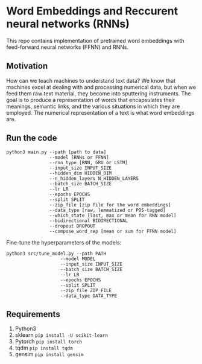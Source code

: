 # Word Embeddings and Reccurent neural networks (RNNs)

This repo contains implementation of pretrained word embeddings with feed-forward neural networks (FFNN) and RNNs. 

## Motivation 
How can we teach machines to understand text data? We know that machines excel at dealing with and processing numerical data, but when we feed them raw text material, they become into sputtering instruments. The goal is to produce a representation of words that encapsulates their meanings, semantic links, and the various situations in which they are employed. The numerical representation of a text is what word embeddings are.

## Run the code
```
python3 main.py --path [path to data]
                --model [RNNs or FFNN]
                --rnn_type [RNN, GRU or LSTM]
                --input_size INPUT_SIZE
                --hidden_dim HIDDEN_DIM
                --n_hidden_layers N_HIDDEN_LAYERS
                --batch_size BATCH_SIZE
                --lr LR
                --epochs EPOCHS
                --split SPLIT
                --zip_file [zip file for the word embeddings]
                --data_type [raw, lemmatized or POS-tagged]
                --which_state [last, max or mean for RNN model]
                --bidirectional BIDIRECTIONAL
                --dropout DROPOUT
                --compose_word_rep [mean or sum for FFNN model]
```
Fine-tune the hyperparameters of the models:

```
python3 src/tune_model.py --path PATH
                    --model MODEL
                    --input_size INPUT_SIZE
                    --batch_size BATCH_SIZE
                    --lr LR
                    --epochs EPOCHS
                    --split SPLIT
                    --zip_file ZIP_FILE
                    --data_type DATA_TYPE
```

## Requirements

1. Python3
2. sklearn  ```pip install -U scikit-learn```
3. Pytorch ```pip install torch ```
4. tqdm ```pip install tqdm```
5. gensim ```pip install gensim```
